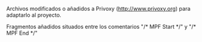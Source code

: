 Archivos modificados o añadidos a Privoxy (http://www.privoxy.org) para adaptarlo al proyecto.

Fragmentos añadidos situados entre los comentarios "/\* MPF Start \*/" y "/\* MPF End \*/"
